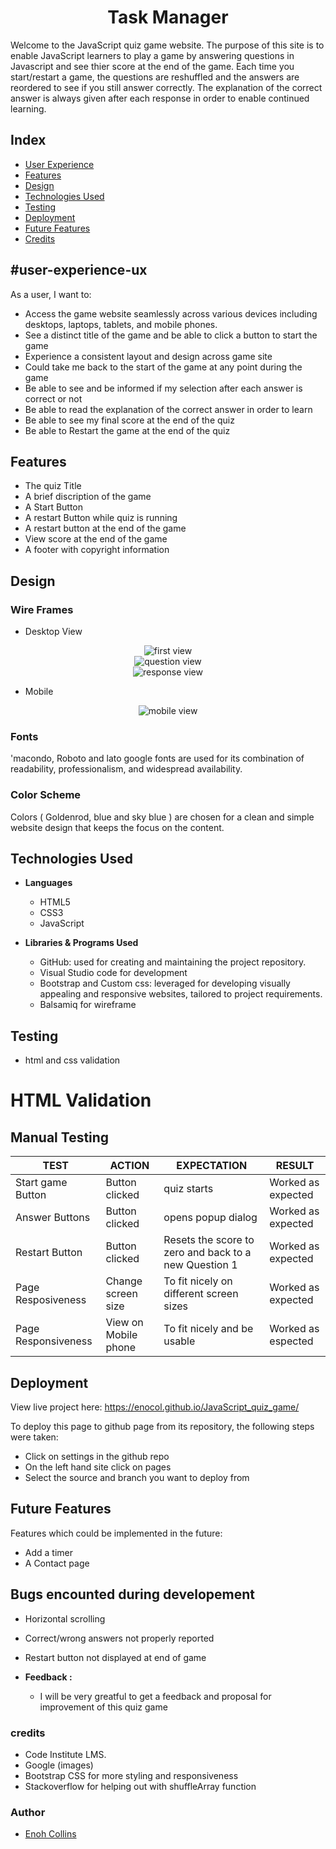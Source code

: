 <h1 align='center'> Task Manager </h1>

Welcome to the JavaScript quiz game website. The purpose of this site is to enable JavaScript learners to play a game by answering questions in Javascript and see thier score at the end of the game. Each time you start/restart a game, the questions are reshuffled and the answers are reordered to see if you still answer correctly. The explanation of the correct answer is always given after each response in order to enable continued learning.

## Index

- [User Experience](#user-experience-ux)
- [Features](#features)
- [Design](#design)
- [Technologies Used](#technologies-used)
- [Testing](#testing)
- [Deployment](#deployment)
- [Future Features](#future-features)
- [Credits](#credits)

## #user-experience-ux

As a user, I want to:

- Access the game website seamlessly across various devices including desktops, laptops, tablets, and mobile phones.
- See a distinct title of the game and be able to click a button to start the game
- Experience a consistent layout and design across game site
- Could take me back to the start of the game at any point during the game
- Be able to see and be informed if my selection after each answer is correct or not
- Be able to read the explanation of the correct answer in order to learn
- Be able to see my final score at the end of the quiz
- Be able to Restart the game at the end of the quiz

## Features

- The quiz Title
- A brief discription of the game
- A Start Button
- A restart Button while quiz is running
- A restart button at the end of the game
- View score at the end of the game
- A footer with copyright information

## Design

### Wire Frames

- Desktop View

<div style="text-align:center">
<img src="./assets/images/first_page.png" alt="first view">
</div>

<div style="text-align:center">
<img src="./assets/images/qestion_page.png" alt="question view">
</div>

<div style="text-align:center">
<img src="./assets/images/response.png" alt="response view">
</div>

- Mobile
<div style="text-align:center">
<img src="./assets/images/mobile_view.png" alt="mobile view">
</div>

### Fonts

'macondo, Roboto and lato google fonts are used for its combination of readability, professionalism, and widespread availability.

### Color Scheme

Colors ( Goldenrod, blue and sky blue ) are chosen for a clean and simple website design that keeps the focus on the content.

## Technologies Used

- **Languages**

  - HTML5
  - CSS3
  - JavaScript

- **Libraries & Programs Used**
  - GitHub: used for creating and maintaining the project repository.
  - Visual Studio code for development
  - Bootstrap and Custom css: leveraged for developing visually appealing and responsive websites, tailored to project requirements.
  - Balsamiq for wireframe

## Testing

- html and css validation

# HTML Validation

## Manual Testing

| **TEST**            | **ACTION**           | **EXPECTATION**                                       | **RESULT**         |
| ------------------- | -------------------- | ----------------------------------------------------- | ------------------ |
| Start game Button   | Button clicked       | quiz starts                                           | Worked as expected |
| Answer Buttons      | Button clicked       | opens popup dialog                                    | Worked as expected |
| Restart Button      | Button clicked       | Resets the score to zero and back to a new Question 1 | Worked as expected |
| Page Resposiveness  | Change screen size   | To fit nicely on different screen sizes               | Worked as expected |
| Page Responsiveness | View on Mobile phone | To fit nicely and be usable                           | Worked as espected |

## Deployment

View live project here:
https://enocol.github.io/JavaScript_quiz_game/

To deploy this page to github page from its repository, the following steps were taken:

- Click on settings in the github repo
- On the left hand site click on pages
- Select the source and branch you want to deploy from

## Future Features

Features which could be implemented in the future:

- Add a timer
- A Contact page

## Bugs encounted during developement

- Horizontal scrolling
- Correct/wrong answers not properly reported
- Restart button not displayed at end of game

- **Feedback :**
  - I will be very greatful to get a feedback and proposal for improvement of this quiz game

### credits

- Code Institute LMS.
- Google (images)
- Bootstrap CSS for more styling and responsiveness
- Stackoverflow for helping out with shuffleArray function

### Author

- [Enoh Collins](https://github.com/enocol)
